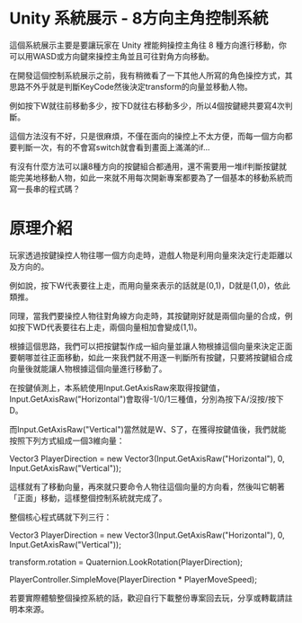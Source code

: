 # Unity 系統展示 - 8方向主角控制系統
這個系統展示主要是要讓玩家在 Unity 裡能夠操控主角往 8 種方向進行移動，你可以用WASD或方向鍵來操控主角並且可往對角方向移動。

在開發這個控制系統展示之前，我有稍微看了一下其他人所寫的角色操控方式，其思路不外乎就是判斷KeyCode然後決定transform的向量並移動人物。

例如按下W就往前移動多少，按下D就往右移動多少，所以4個按鍵總共要寫4次判斷。

這個方法沒有不好，只是很麻煩，不僅在面向的操控上不太方便，而每一個方向都要判斷一次，有的不會寫switch就會看到畫面上滿滿的if...

有沒有什麼方法可以讓8種方向的按鍵組合都通用，還不需要用一堆if判斷按鍵就能完美地移動人物，如此一來就不用每次開新專案都要為了一個基本的移動系統而寫一長串的程式碼？

# 原理介紹
玩家透過按鍵操控人物往哪一個方向走時，遊戲人物是利用向量來決定行走距離以及方向的。

例如說，按下W代表要往上走，而用向量來表示的話就是(0,1)，D就是(1,0)，依此類推。

同理，當我們要操控人物往對角線方向走時，其按鍵剛好就是兩個向量的合成，例如按下WD代表要往右上走，兩個向量相加會變成(1,1)。

根據這個思路，我們可以把按鍵製作成一組向量並讓人物根據這個向量來決定正面要朝哪並往正面移動，如此一來我們就不用逐一判斷所有按鍵，只要將按鍵組合成向量後就能讓人物根據這個向量進行移動了。

在按鍵偵測上，本系統使用Input.GetAxisRaw來取得按鍵值，Input.GetAxisRaw("Horizontal")會取得-1/0/1三種值，分別為按下A/沒按/按下D。

而Input.GetAxisRaw("Vertical")當然就是W、S了，在獲得按鍵值後，我們就能按照下列方式組成一個3維向量：

Vector3 PlayerDirection = new Vector3(Input.GetAxisRaw("Horizontal"), 0, Input.GetAxisRaw("Vertical"));

這樣就有了移動向量，再來就只要命令人物往這個向量的方向看，然後叫它朝著「正面」移動，這樣整個控制系統就完成了。

整個核心程式碼就下列三行：

Vector3 PlayerDirection = new Vector3(Input.GetAxisRaw("Horizontal"), 0, Input.GetAxisRaw("Vertical"));

transform.rotation = Quaternion.LookRotation(PlayerDirection);

PlayerController.SimpleMove(PlayerDirection * PlayerMoveSpeed);

若要實際體驗整個操控系統的話，歡迎自行下載整份專案回去玩，分享或轉載請註明本來源。
